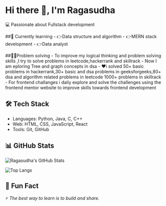 # Hi there 👋, I'm Ragasudha  
💻 Passionate about Fullstack development


##🌱 Currently learning
         - 👉Data structure and algorithm
         - 👉MERN stack development
         - 👉Data analyst

##👩‍💻Problem solving 
      - To improve my logical thinking and problem solving skills ,I try to solve problems in leetcode,hackerrank and skillrack
      - Now I am eploring Tree and graph concepts in dsa
          - ❤️i solved 50+ basic problems in hackerrank,30+ basic and dsa problems in geeksforgeeks,80+ dsa and algorithm related problems in leetcode
      1000+ problems in skillrack 
      - For frontend challanges i daily explore and solve the challenges using the frontend mentor website to improve skills towards frontend development
      



## 🛠️ Tech Stack
- Languages: Python, Java, C, C++  
- Web: HTML, CSS, JavaScript, React  
- Tools: Git, GitHub


## 📊 GitHub Stats
![Ragasudha's GitHub Stats](https://github-readme-stats.vercel.app/api?username=RAGASUDHA-B&show_icons=true&theme=radical)  

![Top Langs](https://github-readme-stats.vercel.app/api/top-langs/?username=RAGASUDHA-B&layout=compact&theme=radical)  


## 🎉 Fun Fact
⚡ *The best way to learn is to build and share.*  
